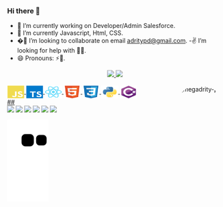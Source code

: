 ### Hi there 👋



- 🔭 I’m currently working on Developer/Admin Salesforce.
- 🌱 I’m currently Javascript, Html, CSS.
- �💎 I’m looking to collaborate on email adritypd@gmail.com.
-✌ I’m looking for help with 🐱‍👓.
- 😄 Pronouns: ⚡🤞.
<div align="center">
  <a href="https://github.com/megadrity">
  <img height="180em" src="https://github-readme-stats.vercel.app/api?username=megadrity&show_icons=true&theme=dracula&include_all_commits=true&count_private=true"/>
  <img height="180em" src="https://github-readme-stats.vercel.app/api/top-langs/?username=megadrity&layout=compact&langs_count=7&theme=dracula"/>
</div>
  <div style="display: inline_block"><br>
  <img align="center" alt="megadrity-Js" height="30" width="40" src="https://raw.githubusercontent.com/devicons/devicon/master/icons/javascript/javascript-plain.svg">
  <img align="center" alt="megadrity-Ts" height="30" width="40" src="https://raw.githubusercontent.com/devicons/devicon/master/icons/typescript/typescript-plain.svg">
  <img align="center" alt="megadrity-React" height="30" width="40" src="https://raw.githubusercontent.com/devicons/devicon/master/icons/react/react-original.svg">
  <img align="center" alt="megadrity-HTML" height="30" width="40" src="https://raw.githubusercontent.com/devicons/devicon/master/icons/html5/html5-original.svg">
  <img align="center" alt="megadrity-CSS" height="30" width="40" src="https://raw.githubusercontent.com/devicons/devicon/master/icons/css3/css3-original.svg">
  <img align="center" alt="megadrity-Python" height="30" width="40" src="https://raw.githubusercontent.com/devicons/devicon/master/icons/python/python-original.svg">
  <img align="center" alt="megadrity-Csharp" height="30" width="40" src="https://raw.githubusercontent.com/devicons/devicon/master/icons/csharp/csharp-original.svg">
  <img align="right" alt="megadrity-pic" height="150" style="border-radius:50px;" src="https://media.discordapp.net/attachments/639956127056134178/890373478988013628/Publicacoes_Instagram_1_1.png?width=676&height=676">
</div>
  ##
  <div> 
  <a href="https://www.youtube.com/channel/UC_-uuuZbY0AAt9CViNzvc-Q" target="_blank"><img src="https://img.shields.io/badge/YouTube-FF0000?style=for-the-badge&logo=youtube&logoColor=white" target="_blank"></a>
  <a href="https://instagram.com/megadrity" target="_blank"><img src="https://img.shields.io/badge/-Instagram-%23E4405F?style=for-the-badge&logo=instagram&logoColor=white" target="_blank"></a>
 	<a href="https://www.twitch.tv/megadrity" target="_blank"><img src="https://img.shields.io/badge/Twitch-9146FF?style=for-the-badge&logo=twitch&logoColor=white" target="_blank"></a>
 <a href="https://discord.gg/wagxzStdcR" target="_blank"><img src="https://img.shields.io/badge/Discord-7289DA?style=for-the-badge&logo=discord&logoColor=white" target="_blank"></a> 
  <a href = "mailto:adritypd@gmail.com"><img src="https://img.shields.io/badge/-Gmail-%23333?style=for-the-badge&logo=gmail&logoColor=white" target="_blank"></a>
  <a href="https://www.linkedin.com/in/adrianadavi" target="_blank"><img src="https://img.shields.io/badge/-LinkedIn-%230077B5?style=for-the-badge&logo=linkedin&logoColor=white" target="_blank"></a> 
 
  ![Snake animation](https://github.com/megadrity/megadrity/blob/output/github-contribution-grid-snake.svg)
 
</div>
